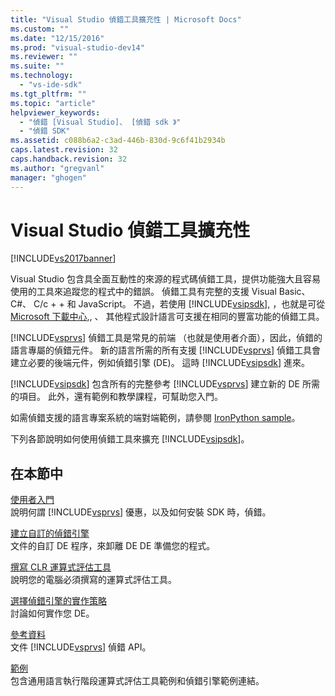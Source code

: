 ```yaml
---
title: "Visual Studio 偵錯工具擴充性 | Microsoft Docs"
ms.custom: ""
ms.date: "12/15/2016"
ms.prod: "visual-studio-dev14"
ms.reviewer: ""
ms.suite: ""
ms.technology: 
  - "vs-ide-sdk"
ms.tgt_pltfrm: ""
ms.topic: "article"
helpviewer_keywords: 
  - "偵錯 [Visual Studio]、 [偵錯 sdk 》"
  - "偵錯 SDK"
ms.assetid: c088b6a2-c3ad-446b-830d-9c6f41b2934b
caps.latest.revision: 32
caps.handback.revision: 32
ms.author: "gregvanl"
manager: "ghogen"
---
```

# Visual Studio 偵錯工具擴充性
[!INCLUDE[vs2017banner](../../code-quality/includes/vs2017banner.md)]

Visual Studio 包含具全面互動性的來源的程式碼偵錯工具，提供功能強大且容易使用的工具來追蹤您的程式中的錯誤。 偵錯工具有完整的支援 Visual Basic、 C\#、 C\/c \+ \+ 和 JavaScript。 不過，若使用 [!INCLUDE[vsipsdk](../../extensibility/includes/vsipsdk_md.md)], ，也就是可從 [Microsoft 下載中心](http://go.microsoft.com/fwlink/?LinkId=214453),, 、 其他程式設計語言可支援在相同的豐富功能的偵錯工具。  
  
 [!INCLUDE[vsprvs](../../code-quality/includes/vsprvs_md.md)] 偵錯工具是常見的前端 （也就是使用者介面），因此，偵錯的語言專屬的偵錯元件。 新的語言所需的所有支援 [!INCLUDE[vsprvs](../../code-quality/includes/vsprvs_md.md)] 偵錯工具會建立必要的後端元件，例如偵錯引擎 \(DE\)。 這時 [!INCLUDE[vsipsdk](../../extensibility/includes/vsipsdk_md.md)] 進來。  
  
 [!INCLUDE[vsipsdk](../../extensibility/includes/vsipsdk_md.md)] 包含所有的完整參考 [!INCLUDE[vsprvs](../../code-quality/includes/vsprvs_md.md)] 建立新的 DE 所需的項目。 此外，還有範例和教學課程，可幫助您入門。  
  
 如需偵錯支援的語言專案系統的端對端範例，請參閱 [IronPython sample](http://msdn.microsoft.com/zh-tw/4c41695c-12c1-4670-b43b-d8d84c9e4089)。  
  
 下列各節說明如何使用偵錯工具來擴充 [!INCLUDE[vsipsdk](../../extensibility/includes/vsipsdk_md.md)]。  
  
## 在本節中  
 [使用者入門](../../extensibility/debugger/getting-started-with-debugger-extensibility.md)  
 說明何謂 [!INCLUDE[vsprvs](../../code-quality/includes/vsprvs_md.md)] 優惠，以及如何安裝 SDK 時，偵錯。  
  
 [建立自訂的偵錯引擎](../../extensibility/debugger/creating-a-custom-debug-engine.md)  
 文件的自訂 DE 程序，來卸離 DE DE 準備您的程式。  
  
 [撰寫 CLR 運算式評估工具](../../extensibility/debugger/writing-a-common-language-runtime-expression-evaluator.md)  
 說明您的電腦必須撰寫的運算式評估工具。  
  
 [選擇偵錯引擎的實作策略](../../extensibility/debugger/choosing-a-debug-engine-implementation-strategy.md)  
 討論如何實作您 DE。  
  
 [參考資料](../../extensibility/debugger/reference/reference-visual-studio-debugging-apis.md)  
 文件 [!INCLUDE[vsprvs](../../code-quality/includes/vsprvs_md.md)] 偵錯 API。  
  
 [範例](../../extensibility/debugger/visual-studio-debugging-samples.md)  
 包含通用語言執行階段運算式評估工具範例和偵錯引擎範例連結。